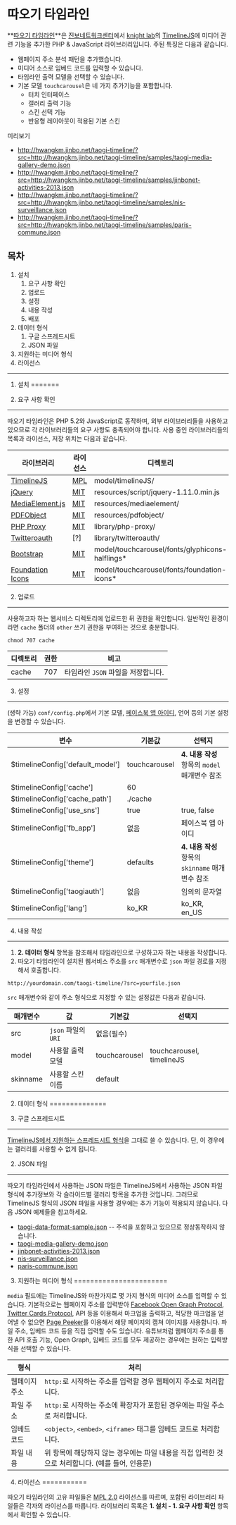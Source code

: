 따오기 타임라인
===============

**[따오기 타임라인][repository-taogi-timeline]**은 [진보네트워크센터][jinbonet]에서 [knight lab][knightlab]의 [TimelineJS][repository-timelinejs]에 미디어 관련 기능을 추가한 PHP & JavaScript 라이브러리입니다. 주된 특징은 다음과 같습니다.

* 웹페이지 주소 분석 패턴을 추가했습니다.
* 미디어 소스로 임베드 코드를 입력할 수 있습니다.
* 타임라인 출력 모델을 선택할 수 있습니다.
* 기본 모델 `touchcarousel`은 네 가지 추가기능을 포함합니다.
  * 터치 인터페이스
  * 갤러리 출력 기능
  * 스킨 선택 기능
  * 반응형 레이아웃이 적용된 기본 스킨

미리보기

* <http://hwangkm.jinbo.net/taogi-timeline/?src=http://hwangkm.jinbo.net/taogi-timeline/samples/taogi-media-gallery-demo.json>
* <http://hwangkm.jinbo.net/taogi-timeline/?src=http://hwangkm.jinbo.net/taogi-timeline/samples/jinbonet-activities-2013.json>
* <http://hwangkm.jinbo.net/taogi-timeline/?src=http://hwangkm.jinbo.net/taogi-timeline/samples/nis-surveillance.json>
* <http://hwangkm.jinbo.net/taogi-timeline/?src=http://hwangkm.jinbo.net/taogi-timeline/samples/paris-commune.json>

목차
----------------------

1.  설치
    1.  요구 사항 확인
    2.  업로드
    3.  설정
    4.  내용 작성
    5.  배포
2.  데이터 형식
    1.  구글 스프레드시트
    2.  JSON 파일
3.  지원하는 미디어 형식
4.  라이선스

--------------------------------------------------------------------------------

1. 설치
=======

1. 요구 사항 확인
-----------------

따오기 타임라인은 PHP 5.2와 JavaScript로 동작하며, 외부 라이브러리들을 사용하고 있으므로 각 라이브러리들의 요구 사항도 충족되어야 합니다. 사용 중인 라이브러리들의 목록과 라이선스, 저장 위치는 다음과 같습니다.

| 라이브러리                                        | 라이선스              | 디렉토리                                          |
|---------------------------------------------------|-----------------------|---------------------------------------------------|
| [TimelineJS][repository-timelinejs]               | [MPL][license-mpl]    | model/timelineJS/                                 |
| [jQuery][repository-jquery]                       | [MIT][license-mit]    | resources/script/jquery-1.11.0.min.js             |
| [MediaElement.js][repository-mediaelement]        | [MIT][license-mit]    | resources/mediaelement/                           |
| [PDFObject][repository-pdfobject]                 | [MIT][license-mit]    | resources/pdfobject/                              |
| [PHP Proxy][repository-php-proxy]                 | [MIT][license-mit]    | library/php-proxy/                                |
| [Twitteroauth][repository-twitteroauth]           | [?]                   | library/twitteroauth/                             |
| [Bootstrap][repository-bootstrap]                 | [MIT][license-mit]    | model/touchcarousel/fonts/glyphicons-halflings*   |
| [Foundation Icons][repository-foundation-icons]   | [MIT][license-mit]    | model/touchcarousel/fonts/foundation-icons*       |

2. 업로드
---------

사용하고자 하는 웹서비스 디렉토리에 업로드한 뒤 권한을 확인합니다. 일반적인 환경이라면 `cache` 폴더의 `other` 쓰기 권한을 부여하는 것으로 충분합니다.

~~~~
chmod 707 cache
~~~~

| 디렉토리  | 권한  | 비고                                  |
|-----------|-------|---------------------------------------|
| cache     | 707   | 타임라인 `JSON` 파일을 저장합니다.    |


3. 설정
-------

(생략 가능) `conf/config.php`에서 기본 모델, [페이스북 앱 아이디][resource-facebook-app], 언어 등의 기본 설정을 변경할 수 있습니다.

| 변수                                  | 기본값            | 선택지                                            |
|---------------------------------------|-------------------|---------------------------------------------------|
| $timelineConfig['default_model']      | touchcarousel     | **4. 내용 작성** 항목의 `model` 매개변수 참조     |
| $timelineConfig['cache']              | 60                |                                                   |
| $timelineConfig['cache_path']         | ./cache           |                                                   |
| $timelineConfig['use_sns']            | true              | true, false                                       |
| $timelineConfig['fb_app']             | 없음              | 페이스북 앱 아이디                                |
| $timelineConfig['theme']              | defaults          | **4. 내용 작성** 항목의 `skinname` 매개변수 참조  |
| $timelineConfig['taogiauth']          | 없음              | 임의의 문자열                                     |
| $timelineConfig['lang']               | ko_KR             | ko_KR, en_US                                      |

4. 내용 작성
------------

1.  **2. 데이터 형식** 항목을 참조해서 타임라인으로 구성하고자 하는 내용을 작성합니다.
2.  따오기 타임라인이 설치된 웹서비스 주소를 `src` 매개변수로 `json` 파일 경로를 지정해서 호출합니다.

~~~~
http://yourdomain.com/taogi-timeline/?src=yourfile.json
~~~~

`src` 매개변수와 같이 주소 형식으로 지정할 수 있는 설정값은 다음과 같습니다.

| 매개변수      | 값                    | 기본값            | 선택지                        |
|---------------|-----------------------|-------------------|-------------------------------|
| src           | `json` 파일의 `URI`   | 없음(필수)        |                               |
| model         | 사용할 출력 모델      | touchcarousel     | touchcarousel, timelineJS     |
| skinname      | 사용할 스킨 이름      | default           |                               |

2. 데이터 형식
==============

1. 구글 스프레드시트
--------------------

[TimelineJS에서 지원하는 스프레드시트 형식][resource-timelinejs-spreadsheet-template]을 그대로 쓸 수 있습니다. 단, 이 경우에는 갤러리를 사용할 수 없게 됩니다.

2. JSON 파일
------------

따오기 타임라인에서 사용하는 JSON 파일은 TimelineJS에서 사용하는 JSON 파일 형식에 추가정보와 각 슬라이드별 갤러리 항목을 추가한 것입니다. 그러므로 TimelineJS 형식의 JSON 파일을 사용할 경우에는 추가 기능이 적용되지 않습니다. 다음 JSON 예제들을 참고하세요.

* [taogi-data-format-sample.json](samples/taogi-data-format-sample.json) -- 주석을 포함하고 있으므로 정상동작하지 않습니다.
* [taogi-media-gallery-demo.json](samples/taogi-media-gallery-demo.json)
* [jinbonet-activities-2013.json](samples/jinbonet-activities-2013.json)
* [nis-surveillance.json](samples/nis-surveillance.json)
* [paris-commune.json](samples/paris-commune.json)

3. 지원하는 미디어 형식
=======================

`media` 필드에는 TimelineJS와 마찬가지로 몇 가지 형식의 미디어 소스를 입력할 수 있습니다. 기본적으로는 웹페이지 주소를 입력받아 [Facebook Open Graph Protocol][resource-og], [Twitter Cards Protocol][resource-twittercards], API 등을 이용해서 마크업을 출력하고, 적당한 마크업을 얻어낼 수 없으면 [Page Peeker][resource-pagepeeker]를 이용해서 해당 페이지의 캡쳐 이미지를 사용합니다. 파일 주소, 임베드 코드 등을 직접 입력할 수도 있습니다. 유튜브처럼 웹페이지 주소를 통한 API 호출 기능, Open Graph, 임베드 코드를 모두 제공하는 경우에는 원하는 입력방식을 선택할 수 있습니다.

| 형식          | 처리                                                                                              |
|---------------|---------------------------------------------------------------------------------------------------|
| 웹페이지 주소 | `http:`로 시작하는 주소를 입력할 경우 웹페이지 주소로 처리합니다.                                 |
| 파일 주소     | `http:`로 시작하는 주소에 확장자가 포함된 경우에는 파일 주소로 처리합니다.                        |
| 임베드 코드   | `<object>`, `<embed>`, `<iframe>` 태그를 임베드 코드로 처리합니다.                                |
| 파일 내용     | 위 항목에 해당하지 않는 경우에는 파일 내용을 직접 입력한 것으로 처리합니다. (예를 들어, 인용문)   |

4. 라이선스
===========

따오기 타임라인의 고유 파일들은 [MPL 2.0][license-mpl] 라이선스를 따르며, 포함된 라이브러리 파일들은 각자의 라이선스를 따릅니다. 라이브러리 목록은 **1. 설치 - 1. 요구 사항 확인** 항목에서 확인할 수 있습니다.

[jinbonet]:     https://github.com/jinbonet
[knightlab]:    https://github.com/NUKnightLab

[resource-facebook-app]:                    https://developers.facebook.com/apps
[resource-timelinejs-spreadsheet-template]: https://drive.google.com/previewtemplate?id=0AppSVxABhnltdEhzQjQ4MlpOaldjTmZLclQxQWFTOUE&mode=public&pli=1#
[resource-og]:                              https://developers.facebook.com/docs/opengraph/
[resource-twittercards]:                    https://dev.twitter.com/docs/cards
[resource-pagepeeker]:                      http://pagepeeker.com

[repository-taogi-timeline]:    https://github.com/jinbonet/taogi-timeline
[repository-timelinejs]:        https://github.com/NUKnightLab/TimelineJS
[repository-jquery]:            https://github.com/jquery/jquery
[repository-mediaelement]:      https://github.com/johndyer/mediaelement
[repository-pdfobject]:         https://github.com/pipwerks/PDFObject
[repository-php-proxy]:         https://github.com/jenssegers/php-proxy
[repository-twitteroauth]:      https://github.com/abraham/twitteroauth
[repository-bootstrap]:         https://github.com/twbs/bootstrap
[repository-foundation-icons]:  https://github.com/zurb/foundation-icons

[license-mpl]: http://mozilla.org/MPL/2.0/
[license-mit]: http://opensource.org/licenses/MIT
